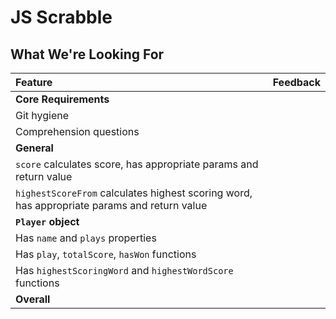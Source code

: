 # JS Scrabble
## What We're Looking For

| Feature | Feedback    |
| :------------- | :------------- |
| **Core Requirements** |   |
| Git hygiene |  |
| Comprehension questions	|  |
| **General** |  |
| `score` calculates score, has appropriate params and return value | |
| `highestScoreFrom` calculates highest scoring word, has appropriate params and return value | |
| **`Player` object** |   |
| Has `name` and `plays` properties |  |
| Has `play`, `totalScore`, `hasWon` functions | |
| Has `highestScoringWord` and `highestWordScore` functions | |
|  **Overall** |  |
